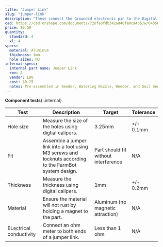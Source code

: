 ```yaml
---
title: "Jumper Link"
slug: "jumper-link"
description: "These connect the Grounded electronic pin to the Digital In pin, allowing FarmBot to detect when a tool has been mounted or dismounted correctly."
cad: https://cad.onshape.com/documents/728fa8fdb342a040fe0ca4b5/w/0435033a7c78b02e71d0f721/e/84e53e7c403c253892456289?renderMode=0&uiState=6255da3e46b4a5023f0ae24e
price: $0.50
quantity:
  standard: 4
  xl: 4
specs:
  material: Aluminum
  thickness: 1mm
  hole sizes: M3
internal-specs:
  internal part name: Jumper Link
  rev: A
  vendor: LDO
  cost: $0.25
  notes: Pre-assembled in Seeder, Watering Nozzle, Weeder, and Soil Sensor Tools
---
```


**Component tests**{:.internal}

|Test         |Description  |Target       |Tolerance    |
|-------------|-------------|-------------|-------------|
|Hole size    |Measure the size of the holes using digtial calipers.|3.25mm|+/- 0.1mm
|Fit          |Assemble a jumper link into a tool using M3 screws and locknuts according to the FarmBot system design.|Part should fit without interference|N/A
|Thickness    |Measure the thickness using digital calipers.|1mm|+/- 0.2mm
|Material     |Ensure the material will not rust by holding a magnet to the part.|Aluminum (no magnetic attraction)|N/A
|ELectrical conductivity|Connect an ohm meter to both ends of a jumper link.|Less than 1 ohm|N/A
